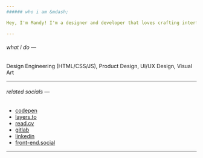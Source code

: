 ```yaml
---
###### who i am &mdash;

Hey, I'm Mandy! I'm a designer and developer that loves crafting interfaces and design systems for interactive mediums. My work focuses on accessible, performant, and intuitive experiences.

---
```

###### what i do &mdash;
Design Engineering (HTML/CSS/JS), Product Design, UI/UX Design, Visual Art

---
###### related socials &mdash;

- [codepen](https://codepen.io/mandynicole)
- [layers.to](https://layers.to/mandynicole)
- [read.cv](https://read.cv/mandynicole)
- [gitlab](https://gitlab.com/mandynicole)
- [linkedin](https://www.linkedin.com/in/mandynicole/)
- <a rel="me" href="https://front-end.social/@mandy">front-end.social</a>
---
